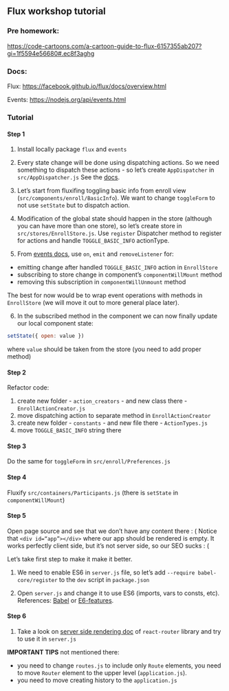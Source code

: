 ## Flux workshop tutorial

### Pre homework:
https://code-cartoons.com/a-cartoon-guide-to-flux-6157355ab207?gi=1f5594e56680#.ec8f3aghg

### Docs:
Flux: https://facebook.github.io/flux/docs/overview.html

Events: https://nodejs.org/api/events.html

### Tutorial
#### Step 1
1. Install locally package `flux` and `events`

2. Every state change will be done using dispatching actions. So we need something to dispatch these actions - so let’s create `AppDispatcher` in `src/AppDispatcher.js`
See the [docs](http://facebook.github.io/flux/docs/dispatcher.html#content).

3. Let’s start from fluxifing toggling basic info from enroll view (`src/components/enroll/BasicInfo`).
We want to change `toggleForm` to not use `setState` but to dispatch action.

4. Modification of the global state should happen in the store (although you can have more than one store), so let’s create store in `src/stores/EnrollStore.js`.
Use `register` Dispatcher method to register for actions and handle `TOGGLE_BASIC_INFO` actionType.

5. From [events docs](https://nodejs.org/api/events.html), use `on`, `emit` and `removeListener` for:
  * emitting change after handled `TOGGLE_BASIC_INFO` action in `EnrollStore`
  * subscribing to store change in component’s `componentWillMount` method
  * removing this subscription in `componentWillUnmount` method

The best for now would be to wrap event operations with methods in `EnrollStore` (we will move it out to more general place later).

6. In the subscribed method in the component we can now finally update our local component state:

```js
setState({ open: value })
```

where `value` should be taken from the store (you need to add proper method)

#### Step 2

Refactor code:

1. create new folder - `action_creators` - and new class there - `EnrollActionCreator.js`
2. move dispatching action to separate method in `EnrollActionCreator`
3. create new folder - `constants` - and new file there - `ActionTypes.js`
4. move `TOGGLE_BASIC_INFO` string there

#### Step 3

Do the same for `toggleForm` in `src/enroll/Preferences.js`

#### Step 4

Fluxify `src/containers/Participants.js` (there is `setState` in `componentWillMount`)

#### Step 5

Open page source and see that we don’t have any content there : (
Notice that `<div id=“app”></div>` where our app should be rendered is empty.
It works perfectly client side, but it’s not server side, so our SEO sucks : (

Let’s take first step to make it make it better.

1. We need to enable ES6 in `server.js` file, so let’s add `--require babel-core/register` to the `dev` script in `package.json`

2. Open `server.js` and change it to use ES6 (imports, vars to consts,
   etc).
  References: [Babel](https://babeljs.io/docs/learn-es2015/) or [E6-features](http://es6-features.org/#ValueExportImport).

#### Step 6

1. Take a look on [server side rendering doc](https://github.com/rackt/react-router/blob/v1.0.3/docs/guides/advanced/ServerRendering.md) of `react-router` library and try to use it in `server.js`

<b>IMPORTANT TIPS</b> not mentioned there:
  * you need to change `routes.js` to include only `Route` elements, you need to move `Router` element to the upper level (`application.js`).
  * you need to move creating history to the `application.js`
